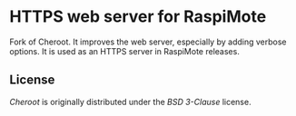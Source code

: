 # HTTPS web server for RaspiMote
Fork of Cheroot. It improves the web server, especially by adding verbose options. It is used as an HTTPS server in RaspiMote releases.

## License
*Cheroot* is originally distributed under the *BSD 3-Clause* license.
